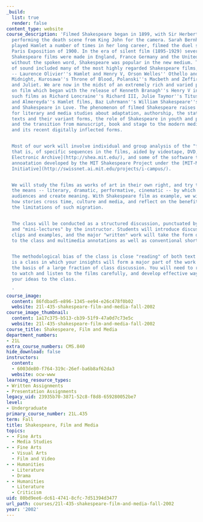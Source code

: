 ```yaml
---
_build:
  list: true
  render: false
content_type: website
course_description: 'Filmed Shakespeare began in 1899, with Sir Herbert Beerbohm Tree
  performing the death scene from King John for the camera. Sarah Bernhardt, who had
  played Hamlet a number of times in her long career, filmed the duel scene for the
  Paris Exposition of 1900. In the era of silent film (1895-1929) several hundred
  Shakespeare films were made in England, France Germany and the United States, Even
  without the spoken word, Shakespeare was popular in the new medium. The first half-century
  of sound included many of the most highly regarded Shakespeare films, among them
  -- Laurence Olivier''s Hamlet and Henry V, Orson Welles'' Othello and Chimes at
  Midnight, Kurosawa''s Throne of Blood, Polanski''s Macbeth and Zeffirelli''s Romeo
  and Juliet. We are now in the midst of an extremely rich and varied period for Shakespeare
  on film which began with the release of Kenneth Branagh''s Henry V in 1989 and includes
  such films as Richard Loncraine''s Richard III, Julie Taymor''s Titus, Zeffirelli
  and Almereyda''s Hamlet films, Baz Luhrmann''s William Shakespeare''s Romeo + Juliet,
  and Shakespeare in Love. The phenomenon of filmed Shakespeare raises many questions
  for literary and media studies about adaptation, authorship, the status of "classic"
  texts and their variant forms, the role of Shakespeare in youth and popular culture,
  and the transition from manuscript, book and stage to the modern medium of film
  and its recent digitally inflected forms.


  Most of our work will involve individual and group analysis of the "film text" --
  that is, of specific sequences in the films, aided by videotape, DVD, the [Shakespeare
  Electronic Archive](http://shea.mit.edu/), and some of the software tools for video
  annoatation developed by the MIT Shakespeare Project under the [MIT-Microsoft iCampus
  Initiative](http://swissnet.ai.mit.edu/projects/i-campus/).


  We will study the films as works of art in their own right, and try to understand
  the means -- literary, dramatic, performative, cinematic -- by which they engage
  audiences and create meaning. With Shakespeare film as example, we will discuss
  how stories cross time, culture and media, and reflect on the benefits as well as
  the limitations of such migration.


  The class will be conducted as a structured discussion, punctuated by student presentations
  and "mini-lectures" by the instructor. Students will introduce discussions, prepare
  clips and examples, and the major "written" work will take the form of presentations
  to the class and multimedia annotations as well as conventional short essays.


  The methodological bias of the class is close "reading" of both text and film. This
  is a class in which your insights will form a major part of the work and will be
  the basis of a large fraction of class discussion. You will need to read carefully,
  to watch and listen to the films carefully, and develop effective ways of conveying
  your ideas to the class.

  '
course_image:
  content: 86fdbad5-e896-1345-ee94-e26c478f0b02
  website: 21l-435-shakespeare-film-and-media-fall-2002
course_image_thumbnail:
  content: 1a17c375-b513-cb39-51f9-47a0d7c73e5c
  website: 21l-435-shakespeare-film-and-media-fall-2002
course_title: Shakespeare, Film and Media
department_numbers:
- 21L
extra_course_numbers: CMS.840
hide_download: false
instructors:
  content:
  - 6003de80-f764-319c-26ef-ba6b8af62da3
  website: ocw-www
learning_resource_types:
- Written Assignments
- Presentation Assignments
legacy_uid: 23935b70-3871-52c8-f8d8-659280052be7
level:
- Undergraduate
primary_course_number: 21L.435
term: Fall
title: Shakespeare, Film and Media
topics:
- - Fine Arts
  - Media Studies
- - Fine Arts
  - Visual Arts
  - Film and Video
- - Humanities
  - Literature
  - Drama
- - Humanities
  - Literature
  - Criticism
uid: 80bd9ee6-dc61-4741-8cfc-7d51394d3477
url_path: courses/21l-435-shakespeare-film-and-media-fall-2002
year: '2002'
---
```

